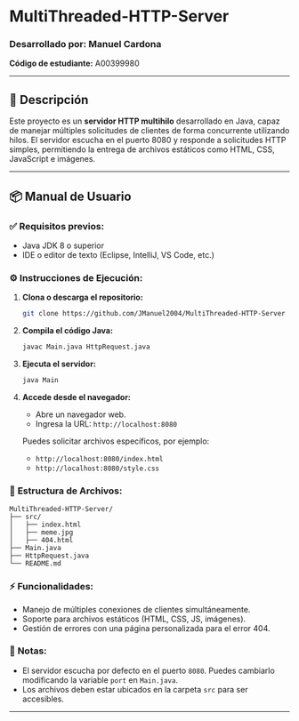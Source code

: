 # MultiThreaded-HTTP-Server

### Desarrollado por: **Manuel Cardona**  
**Código de estudiante:** A00399980

---

## 🚀 Descripción

Este proyecto es un **servidor HTTP multihilo** desarrollado en Java, capaz de manejar múltiples solicitudes de clientes de forma concurrente utilizando hilos. El servidor escucha en el puerto 8080 y responde a solicitudes HTTP simples, permitiendo la entrega de archivos estáticos como HTML, CSS, JavaScript e imágenes.


---

## 📦 Manual de Usuario

### ✅ **Requisitos previos:**
- Java JDK 8 o superior
- IDE o editor de texto (Eclipse, IntelliJ, VS Code, etc.)

### ⚙️ **Instrucciones de Ejecución:**
1. **Clona o descarga el repositorio:**
   ```bash
   git clone https://github.com/JManuel2004/MultiThreaded-HTTP-Server
   ```

2. **Compila el código Java:**
   ```bash
   javac Main.java HttpRequest.java
   ```

3. **Ejecuta el servidor:**
   ```bash
   java Main
   ```

4. **Accede desde el navegador:**
   - Abre un navegador web.
   - Ingresa la URL: `http://localhost:8080`

   Puedes solicitar archivos específicos, por ejemplo:
   - `http://localhost:8080/index.html`
   - `http://localhost:8080/style.css`

### 📂 **Estructura de Archivos:**
```
MultiThreaded-HTTP-Server/
├── src/
│   ├── index.html
│   ├── meme.jpg
│   ├── 404.html
├── Main.java
├── HttpRequest.java
└── README.md
```

### ⚡ **Funcionalidades:**
- Manejo de múltiples conexiones de clientes simultáneamente.
- Soporte para archivos estáticos (HTML, CSS, JS, imágenes).
- Gestión de errores con una página personalizada para el error 404.

### 🚨 **Notas:**
- El servidor escucha por defecto en el puerto `8080`. Puedes cambiarlo modificando la variable `port` en `Main.java`.
- Los archivos deben estar ubicados en la carpeta `src` para ser accesibles.

---




